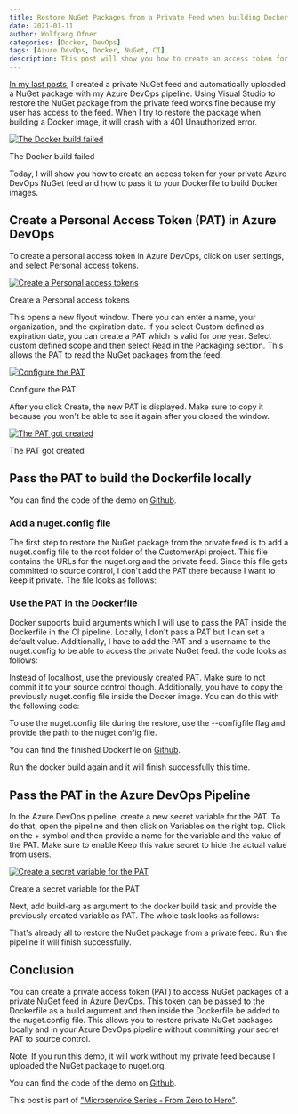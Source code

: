 ```yaml
---
title: Restore NuGet Packages from a Private Feed when building Docker Containers
date: 2021-01-11
author: Wolfgang Ofner
categories: [Docker, DevOps]
tags: [Azure DevOps, Docker, NuGet, CI]
description: This post will show you how to create an access token for your private Azure DevOps NuGet feed and how to pass it to your Dockerfile to build Docker images.
---
```


[In my last posts](/publish-internal-nuget-feed), I created a private NuGet feed and automatically uploaded a NuGet package with my Azure DevOps pipeline. Using Visual Studio to restore the NuGet package from the private feed works fine because my user has access to the feed. When I try to restore the package when building a Docker image, it will crash with a 401 Unauthorized error.

<div class="col-12 col-sm-10 aligncenter">
  <a href="/assets/img/posts/2021/01/The-Docker-build-failed.jpg"><img loading="lazy" src="/assets/img/posts/2021/01/The-Docker-build-failed.jpg" alt="The Docker build failed" /></a>
  
  <p>
   The Docker build failed
  </p>
</div>

Today, I will show you how to create an access token for your private Azure DevOps NuGet feed and how to pass it to your Dockerfile to build Docker images.

## Create a Personal Access Token (PAT) in Azure DevOps

To create a personal access token in Azure DevOps, click on user settings, and select Personal access tokens.

<div class="col-12 col-sm-10 aligncenter">
  <a href="/assets/img/posts/2021/01/Create-a-Personal-access-tokens.jpg"><img loading="lazy" src="/assets/img/posts/2021/01/Create-a-Personal-access-tokens.jpg" alt="Create a Personal access tokens" /></a>
  
  <p>
   Create a Personal access tokens
  </p>
</div>

This opens a new flyout window. There you can enter a name, your organization, and the expiration date. If you select Custom defined as expiration date, you can create a PAT which is valid for one year. Select custom defined scope and then select Read in the Packaging section. This allows the PAT to read the NuGet packages from the feed.

<div class="col-12 col-sm-10 aligncenter">
  <a href="/assets/img/posts/2021/01/Configure-the-PAT.jpg"><img loading="lazy" src="/assets/img/posts/2021/01/Configure-the-PAT.jpg" alt="Configure the PAT" /></a>
  
  <p>
   Configure the PAT
  </p>
</div>

After you click Create, the new PAT is displayed. Make sure to copy it because you won't be able to see it again after you closed the window.

<div class="col-12 col-sm-10 aligncenter">
  <a href="/assets/img/posts/2021/01/The-PAT-got-created.jpg"><img loading="lazy" src="/assets/img/posts/2021/01/The-PAT-got-created.jpg" alt="The PAT got created" /></a>
  
  <p>
   The PAT got created
  </p>
</div>

## Pass the PAT to build the Dockerfile locally

You can find the code of the demo on <a href="https://github.com/WolfgangOfner/MicroserviceDemo" target="_blank" rel="noopener noreferrer">Github</a>.

### Add a nuget.config file

The first step to restore the NuGet package from the private feed is to add a nuget.config file to the root folder of the CustomerApi project. This file contains the URLs for the nuget.org and the private feed. Since this file gets committed to source control, I don't add the PAT there because I want to keep it private. The file looks as follows:

<script src="https://gist.github.com/WolfgangOfner/28375d0e75ca00efe8032e4da0a6a334.js"></script>

### Use the PAT in the Dockerfile

Docker supports build arguments which I will use to pass the PAT inside the Dockerfile in the CI pipeline. Locally, I don't pass a PAT but I can set a default value. Additionally, I have to add the PAT and a username to the nuget.config to be able to access the private NuGet feed. the code looks as follows:

<script src="https://gist.github.com/WolfgangOfner/90904cd7210a118375ec568ca9c14219.js"></script>

Instead of localhost, use the previously created PAT. Make sure to not commit it to your source control though. Additionally, you have to copy the previously nuget.config file inside the Docker image. You can do this with the following code:

<script src="https://gist.github.com/WolfgangOfner/2f10984ed3a70d27a523d5e13aa05d43.js"></script>

To use the nuget.config file during the restore, use the --configfile flag and provide the path to the nuget.config file.

<script src="https://gist.github.com/WolfgangOfner/878b19f724adb6c12843393ce4ac4cdb.js"></script>

You can find the finished Dockerfile on <a href="https://github.com/WolfgangOfner/MicroserviceDemo/blob/master/CustomerApi/CustomerApi/Dockerfile" target="_blank" rel="noopener noreferrer">Github</a>.

Run the docker build again and it will finish successfully this time.

## Pass the PAT in the Azure DevOps Pipeline

In the Azure DevOps pipeline, create a new secret variable for the PAT. To do that, open the pipeline and then click on Variables on the right top. Click on the + symbol and then provide a name for the variable and the value of the PAT. Make sure to enable Keep this value secret to hide the actual value from users.

<div class="col-12 col-sm-10 aligncenter">
  <a href="/assets/img/posts/2021/01/Create-a-secret-variable-for-the-PAT.jpg"><img loading="lazy" src="/assets/img/posts/2021/01/Create-a-secret-variable-for-the-PAT.jpg" alt="Create a secret variable for the PAT" /></a>
  
  <p>
   Create a secret variable for the PAT
  </p>
</div>

Next, add build-arg as argument to the docker build task and provide the previously created variable as PAT. The whole task looks as follows:

<script src="https://gist.github.com/WolfgangOfner/dc83eb924ad195c33e4d8283b6f18b87.js"></script>

That's already all to restore the NuGet package from a private feed. Run the pipeline it will finish successfully.

## Conclusion

You can create a private access token (PAT) to access NuGet packages of a private NuGet feed in Azure DevOps. This token can be passed to the Dockerfile as a build argument and then inside the Dockerfile be added to the nuget.config file. This allows you to restore private NuGet packages locally and in your Azure DevOps pipeline without committing your secret PAT to source control.

Note: If you run this demo, it will work without my private feed because I uploaded the NuGet package to nuget.org.

You can find the code of the demo on <a href="https://github.com/WolfgangOfner/MicroserviceDemo" target="_blank" rel="noopener noreferrer">Github</a>.

This post is part of ["Microservice Series - From Zero to Hero"](/microservice-series-from-zero-to-hero).